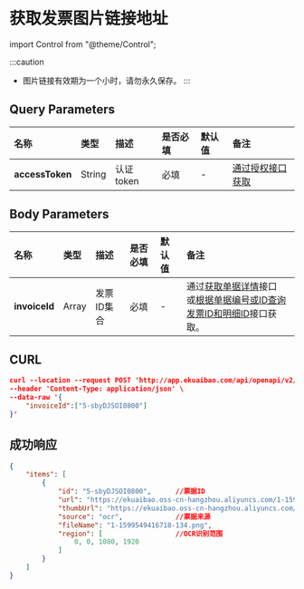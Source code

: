 # 获取发票图片链接地址

import Control from "@theme/Control";

<Control
method="POST"
url="/api/openapi/v2/extension/INVOICE/url"
/>

:::caution
- 图片链接有效期为一个小时，请勿永久保存。
:::

## Query Parameters

| 名称 | 类型 | 描述 | 是否必填 | 默认值 | 备注 |
| :--- | :--- | :--- | :--- |:--- | :--- |
| **accessToken** | String | 认证token | 必填 | - | [通过授权接口获取](/docs/open-api/getting-started/auth) |

## Body Parameters

| 名称 | 类型 | 描述 | 是否必填 | 默认值 | 备注 |
| :--- | :--- | :--- | :--- |:--- | :--- |
| **invoiceId** | Array | 发票ID集合 | 必填 | - | 通过[获取单据详情](/docs/open-api/flows/get-forms-details)接口<br/>或[根据单据编号或ID查询发票ID和明细ID](/docs/open-api/datalink-extend/get-flow-invoice)接口获取。 |

## CURL
```json
curl --location --request POST 'http://app.ekuaibao.com/api/openapi/v2/extension/INVOICE/url?accessToken=ZyEbyCA-_Auk00' \
--header 'Content-Type: application/json' \
--data-raw '{
    "invoiceId":["5-sbyDJSOI0800"]
}'
```

## 成功响应
```json
{
    "items": [
        {
            "id": "5-sbyDJSOI0800",      //票据ID
            "url": "https://ekuaibao.oss-cn-hangzhou.aliyuncs.com/1-1599549416718-134.png?Expires=1599556324&OSSAccessKeyId=STS.NU8hY9c2XvoJDXTV9y6CK8KQS&Signature=3c9%2BPXYvYpN4s5%2BhQSSvjpa%2FMx0%3D&x-oss-process=image%2Fcrop%2Cw_1080%2Ch_1920%2Cx_0%2Cy_0%2Cg_nw&security-token=CAIS8AF1q6Ft5B2yfSjIr5aNI%2BONju15wa2hRn7lsjksOsxn1476sTz2IHlPdHZhBekYtPszmW9Z6%2FsdlqF%2BSIJETEbNapOxKifYX0XzDbDasumZsJYm6vT8a0XxZjf%2F2MjNGZabKPrWZvaqbX3diyZ32sGUXD6%2BXlujQ%2Fbr4NwdGbZxZASjaidcD9p7PxZrrNRgVUHcLvGwKBXn8AGyZQhKwlMk1zojtf7lmpTMtUuE0ALAp7VL99irEP%2BNdNJxOZpzadCx0dFte7DJuCwqsEERpPgn0PUao2ib447MXgQO%2BXScOu%2FT6cZ0MBRpwUXA2EKANZEagAGY1ydps9DFvMZEx77hkbxIFUDb9eNChzdMArMvBfBZaHcgBMeJe1zbLZCHIpKBbkqNt7eJCj3JrQvVcfwSG7NnwlFbHebi68486IzfdBzsiOBGmwvRDcx9z%2FrmCZJmxu0BxE2JFb2N9BEx9d3QrfjWrvtb%2FVJxCkmXa3mdU0S1Ag%3D%3D",     //图片地址
            "thumbUrl": "https://ekuaibao.oss-cn-hangzhou.aliyuncs.com/1-1599549416718-134.png?Expires=1599556324&OSSAccessKeyId=STS.NU8hY9c2XvoJDXTV9y6CK8KQS&Signature=3c9%2BPXYvYpN4s5%2BhQSSvjpa%2FMx0%3D&x-oss-process=image%2Fcrop%2Cw_1080%2Ch_1920%2Cx_0%2Cy_0%2Cg_nw&security-token=CAIS8AF1q6Ft5B2yfSjIr5aNI%2BONju15wa2hRn7lsjksOsxn1476sTz2IHlPdHZhBekYtPszmW9Z6%2FsdlqF%2BSIJETEbNapOxKifYX0XzDbDasumZsJYm6vT8a0XxZjf%2F2MjNGZabKPrWZvaqbX3diyZ32sGUXD6%2BXlujQ%2Fbr4NwdGbZxZASjaidcD9p7PxZrrNRgVUHcLvGwKBXn8AGyZQhKwlMk1zojtf7lmpTMtUuE0ALAp7VL99irEP%2BNdNJxOZpzadCx0dFte7DJuCwqsEERpPgn0PUao2ib447MXgQO%2BXScOu%2FT6cZ0MBRpwUXA2EKANZEagAGY1ydps9DFvMZEx77hkbxIFUDb9eNChzdMArMvBfBZaHcgBMeJe1zbLZCHIpKBbkqNt7eJCj3JrQvVcfwSG7NnwlFbHebi68486IzfdBzsiOBGmwvRDcx9z%2FrmCZJmxu0BxE2JFb2N9BEx9d3QrfjWrvtb%2FVJxCkmXa3mdU0S1Ag%3D%3D",//图片缩略图
            "source": "ocr",             //票据来源
            "fileName": "1-1599549416718-134.png",
            "region": [                  //OCR识别范围
                0, 0, 1080, 1920
            ]
        }
    ]
}
```